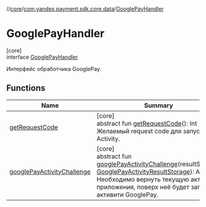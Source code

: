 //[core](../../../index.md)/[com.yandex.payment.sdk.core.data](../index.md)/[GooglePayHandler](index.md)

# GooglePayHandler

[core]\
interface [GooglePayHandler](index.md)

Интерфейс обработчика GooglePay.

## Functions

| Name | Summary |
|---|---|
| [getRequestCode](get-request-code.md) | [core]<br>abstract fun [getRequestCode](get-request-code.md)(): Int<br>Желаемый request code для запуска Activity. |
| [googlePayActivityChallenge](google-pay-activity-challenge.md) | [core]<br>abstract fun [googlePayActivityChallenge](google-pay-activity-challenge.md)(resultStorage: [GooglePayActivityResultStorage](../-google-pay-activity-result-storage/index.md)): Activity<br>Необходимо вернуть текущую активити приложения, поверх неё будет запущена активити GooglePay. |

